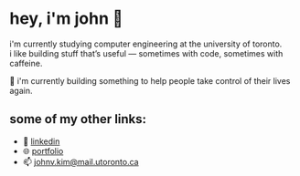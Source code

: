 # hey, i'm john 👋

i'm currently studying computer engineering at the university of toronto.  
i like building stuff that’s useful — sometimes with code, sometimes with caffeine.

📌 i'm currently building something to help people take control of their lives again.
<!--
## some things about me:
- i'm interested in...

## things i’ve worked on lately:
- 📊 a time series forecasting api (lstm, arima, prophet — the whole gang)
- 🧾 a bookkeeping app for my dad’s small business (node + mongo + a lot of console.logs)
-->

## some of my other links:
- 🔗 [linkedin](https://linkedin.com/in/johnvkim)
- 🌐 [portfolio](https://johnvkim.vercel.app/)
- 📫 johnv.kim@mail.utoronto.ca

<!-- probably should update this more often -->
